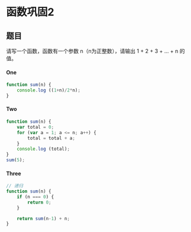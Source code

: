 # 函数巩固2

## 题目

请写一个函数，函数有一个参数 n（n为正整数），请输出 1 + 2 + 3 + ... + n 的值。

#### One

```js
function sum(n) {
    console.log ((1+n)/2*n);
}

```

#### Two

```js
function sum(n) {
    var total = 0;
    for (var a = 1; a <= n; a++) {
        total = total + a;
    }
    console.log (total);
}
sum(5);
```


#### Three
```js
// 递归
function sum(n) {
    if (n === 0) {
        return 0;
    }

    return sum(n-1) + n;
}

```


